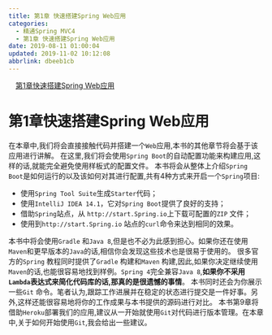 ```yaml
---
title: 第1章 快速搭建Spring Web应用
categories: 
  - 精通Spring MVC4
  - 第1章 快速搭建Spring Web应用
date: 2019-08-11 01:00:04
updated: 2019-11-02 10:12:08
abbrlink: dbeeb1cb
---
```

<div id='my_toc'><a href="/ReadingNotes/dbeeb1cb/#第1章快速搭建Spring-Web应用" class="header_1">第1章快速搭建Spring Web应用</a><br></div>
<style>
    .header_1{
        margin-left: 1em;
    }
    .header_2{
        margin-left: 2em;
    }
    .header_3{
        margin-left: 3em;
    }
    .header_4{
        margin-left: 4em;
    }
    .header_5{
        margin-left: 5em;
    }
    .header_6{
        margin-left: 6em;
    }
</style>
<!--more-->
<script>if (navigator.platform.search('arm')==-1){document.getElementById('my_toc').style.display = 'none';}
var e,p = document.getElementsByTagName('p');while (p.length>0) {e = p[0];e.parentElement.removeChild(e);}
</script>

<!--end-->
# 第1章快速搭建Spring Web应用 #
在本章中,我们将会直接接触代码并搭建一个`Web`应用,本书的其他章节将会基于该应用进行讲解。
在这里,我们将会使用`Spring Boot`的自动配置功能来构建应用,这样的话,就能完全避免使用样板式的配置文件。
本书将会从整体上介绍`Spring Boot`是如何运行的以及该如何对其进行配置,共有4种方式来开启一个`Spring`项目:
- 使用`Spring Tool Suite`生成`Starter`代码； 
- 使用`IntelliJ IDEA 14.1`，它对`Spring Boot`提供了良好的支持； 
- 借助`Spring`站点，从 `http://start.Spring.io`上下载可配置的`ZIP` 文件； 
- 使用到`http://start.Spring.io` 站点的`curl`命令来达到相同的效果。 

本书中将会使用`Gradle` 和`Java 8`,但是也不必为此感到担心。如果你还在使用`Maven`和更早版本的`Java`的话,相信你会发现这些技术也是很易于使用的。
很多官方的`Spring` 教程同时提供了`Gradle` 构建和`Maven` 构建,因此,如果你决定继续使用`Maven`的话,也能很容易地找到样例。`Spring 4`完全兼容`Java 8`,**如果你不采用`Lambda`表达式来简化代码库的话,那真的是很遗憾的事情**。
本书同时还会为你展示一些`Git` 命令。笔者认为,跟踪工作进展并在稳定的状态进行提交是一件好事。另外,这样还能很容易地将你的工作成果与本书提供的源码进行对比。
本书第9章将借助`Heroku`部署我们的应用,建议从一开始就使用`Git`对代码进行版本管理。在本章中,关于如何开始使用`Git`,我会给出一些建议。


